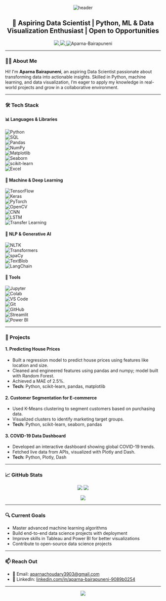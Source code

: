 <!-- Banner Header -->
<p align="center">
  <img src="https://capsule-render.vercel.app/api?type=waving&color=0:4facfe,100:00f2fe&height=120&section=header&text=Hi%20👋%2C%20I'm%20Aparna%20Bairapuneni!&fontSize=40&fontColor=2c3e50" alt="header"/>
</p>

<h2 align="center">🚀 Aspiring Data Scientist | Python, ML & Data Visualization Enthusiast | Open to Opportunities</h2>

<p align="center">
  <a href="https://linkedin.com/in/aparna-bairapuneni-9089b0254" target="_blank">
    <img src="https://img.shields.io/badge/LinkedIn-%230077B5.svg?style=for-the-badge&logo=linkedin&logoColor=white"/>
  </a>
  <a href="mailto:aparnachoudary3903@gmail.com">
    <img src="https://img.shields.io/badge/Email-D14836.svg?style=for-the-badge&logo=gmail&logoColor=white"/>
  </a>
  <img src="https://komarev.com/ghpvc/?username=Aparna-Bairapuneni&label=Profile%20Views&color=0e75b6&style=flat" alt="Aparna-Bairapuneni" />
</p>

---

### 👩‍💻 About Me

Hi! I'm **Aparna Bairapuneni**, an aspiring Data Scientist passionate about transforming data into actionable insights. Skilled in Python, machine learning, and data visualization, I’m eager to apply my knowledge in real-world projects and grow in a collaborative environment.

---

### 🛠 Tech Stack

#### 📊 Languages & Libraries 
![Python](https://img.shields.io/badge/Python-3776AB?style=for-the-badge&logo=python&logoColor=white)  
![SQL](https://img.shields.io/badge/SQL-4479A1?style=for-the-badge&logo=postgresql&logoColor=white)  
![Pandas](https://img.shields.io/badge/Pandas-150458?style=for-the-badge&logo=pandas&logoColor=white)  
![NumPy](https://img.shields.io/badge/NumPy-013243?style=for-the-badge&logo=numpy&logoColor=white)  
![Matplotlib](https://img.shields.io/badge/Matplotlib-F37626?style=for-the-badge&logo=matplotlib&logoColor=white)  
![Seaborn](https://img.shields.io/badge/Seaborn-1A5276?style=for-the-badge&logo=seaborn&logoColor=white)  
![scikit-learn](https://img.shields.io/badge/scikit--learn-F7931E?style=for-the-badge&logo=scikitlearn&logoColor=white)  
![Excel](https://img.shields.io/badge/Excel-217346?style=for-the-badge&logo=microsoft-excel&logoColor=white)

#### 🧠 Machine & Deep Learning  
![TensorFlow](https://img.shields.io/badge/TensorFlow-FF6F00?style=for-the-badge&logo=tensorflow&logoColor=white)  
![Keras](https://img.shields.io/badge/Keras-D00000?style=for-the-badge&logo=keras&logoColor=white)  
![PyTorch](https://img.shields.io/badge/PyTorch-EE4C2C?style=for-the-badge&logo=pytorch&logoColor=white)  
![OpenCV](https://img.shields.io/badge/OpenCV-5C3EE8?style=for-the-badge&logo=opencv&logoColor=white)  
![CNN](https://img.shields.io/badge/CNN-0052CC?style=for-the-badge)  
![LSTM](https://img.shields.io/badge/LSTM-007ACC?style=for-the-badge)  
![Transfer Learning](https://img.shields.io/badge/Transfer_Learning-FF6F00?style=for-the-badge)

#### 💬 NLP & Generative AI  
![NLTK](https://img.shields.io/badge/NLTK-4B8BBE?style=for-the-badge&logo=python&logoColor=white)  
![Transformers](https://img.shields.io/badge/Transformers-FFC928?style=for-the-badge&logo=HuggingFace&logoColor=black)  
![spaCy](https://img.shields.io/badge/spaCy-09A3D5?style=for-the-badge&logo=spacy&logoColor=white)  
![TextBlob](https://img.shields.io/badge/TextBlob-FFA500?style=for-the-badge)  
![LangChain](https://img.shields.io/badge/LangChain-0047AB?style=for-the-badge)

#### 🧰 Tools
![Jupyter](https://img.shields.io/badge/Jupyter-F37626?style=for-the-badge&logo=jupyter&logoColor=white)  
![Colab](https://img.shields.io/badge/Colab-F9AB00?style=for-the-badge&logo=googlecolab&logoColor=white)  
![VS Code](https://img.shields.io/badge/VS_Code-007ACC?style=for-the-badge&logo=visual-studio-code&logoColor=white)  
![Git](https://img.shields.io/badge/Git-F05032?style=for-the-badge&logo=git&logoColor=white)  
![GitHub](https://img.shields.io/badge/GitHub-181717?style=for-the-badge&logo=github&logoColor=white)  
![Streamlit](https://img.shields.io/badge/Streamlit-FF4B4B?style=for-the-badge&logo=streamlit&logoColor=white)  
![Power BI](https://img.shields.io/badge/Power_BI-F2C811?style=for-the-badge&logo=powerbi&logoColor=black)


---

### 📂 Projects

#### 1. Predicting House Prices  
- Built a regression model to predict house prices using features like location and size.  
- Cleaned and engineered features using pandas and numpy; model built with Random Forest.  
- Achieved a MAE of 2.5%.  
- **Tech:** Python, scikit-learn, pandas, matplotlib

#### 2. Customer Segmentation for E-commerce  
- Used K-Means clustering to segment customers based on purchasing data.  
- Visualized clusters to identify marketing target groups.  
- **Tech:** Python, scikit-learn, seaborn, pandas

#### 3. COVID-19 Data Dashboard  
- Developed an interactive dashboard showing global COVID-19 trends.  
- Fetched live data from APIs, visualized with Plotly and Dash.  
- **Tech:** Python, Plotly, Dash

---

### 📈 GitHub Stats

<p align="center">
  <img src="https://github-readme-stats.vercel.app/api?username=Aparna-Bairapuneni&show_icons=true&theme=radical&hide_border=true" />
  <img src="https://github-readme-streak-stats.herokuapp.com?user=Aparna-Bairapuneni&theme=radical&hide_border=true" />
</p>

<p align="center">
  <img src="https://github-readme-stats.vercel.app/api/top-langs/?username=Aparna-Bairapuneni&layout=compact&theme=radical&hide_border=true" />
</p>

---

### 🔍 Current Goals

- Master advanced machine learning algorithms  
- Build end-to-end data science projects with deployment  
- Improve skills in Tableau and Power BI for better visualizations  
- Contribute to open-source data science projects  

---

### 📫 Reach Out

- 📧 Email: [aparnachoudary3903@gmail.com](mailto:aparnachoudary3903@gmail.com)  
- 🔗 LinkedIn: [linkedin.com/in/aparna-bairapuneni-9089b0254](https://linkedin.com/in/aparna-bairapuneni-9089b0254)

---

<p align="center">
  <img src="https://capsule-render.vercel.app/api?section=footer&type=waving&color=gradient&height=100"/>
</p>
